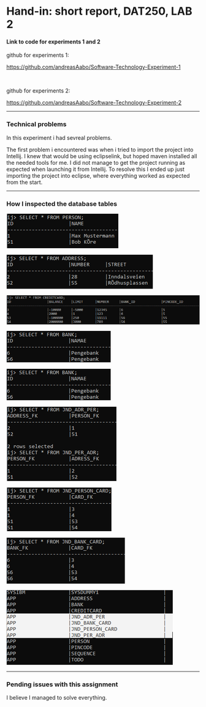 <h1> Hand-in: short report, DAT250, LAB 2 </h1>

<h4> Link to code for experiments 1 and 2</h4>

github for experiments 1:

https://github.com/andreasAabo/Software-Technology-Experiment-1


<br>

github for experiments 2:

https://github.com/andreasAabo/Software-Technology-Experiment-2

---

<h3> Technical problems </h3>

In this experiment i had sevreal problems.

The first problem i encountered was when i tried to import the project into Intellij. I knew that would be using eclipselink, but hoped maven installed all the needed tools for me. I did not manage to get the project running as expected when launching it from Intellij. To resolve this I ended up just importing the project into eclipse, where everything worked as expected from the start.



---

<h3> How I inspected the database tables </h3>

![Select Person](assets/ex2/selectPerson.png?raw=true)

![Select Address](assets/ex2/selectAddress.png?raw=true)

![Select CreditCard](assets/ex2/selectCreditCard.png?raw=true)

![Select Bank](assets/ex2/selectBank.png?raw=true)

![Select Pincode](assets/ex2/selectBank.png?raw=true)

![Select Joined table Person address](assets/ex2/manyToMany_per_adr.png?raw=true)



![Select Joined table person card](assets/ex2/JND_PER_CARD.png?raw=true)

![Select joined table bank card](assets/ex2/JND_BANK_CARD.png?raw=true)

![SHOW TABLE](assets/ex2/showtables.png?raw=true)

---

<h3>  Pending issues with this assignment  </h3>

I believe I managed to solve everything.



